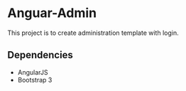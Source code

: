 # Anguar-Admin

This project is to create administration template with login.

## Dependencies
* AngularJS
* Bootstrap 3






